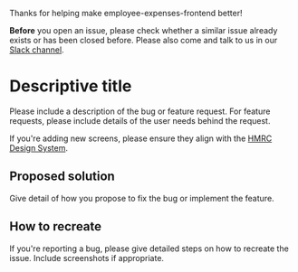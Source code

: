 Thanks for helping make employee-expenses-frontend better!

**Before** you open an issue, please check whether a similar issue already exists or has been closed before.  Please also come and talk to us in our [Slack channel](https://hmrcdigital.slack.com/archives/team-ddct-liveservices).

# Descriptive title

Please include a description of the bug or feature request.  For feature requests, please include details of the user needs behind the request.

If you're adding new screens, please ensure they align with the [HMRC Design System](https://github.com/hmrc/design-patterns).

## Proposed solution

Give detail of how you propose to fix the bug or implement the feature.

## How to recreate

If you're reporting a bug, please give detailed steps on how to recreate the issue.  Include screenshots if appropriate.
